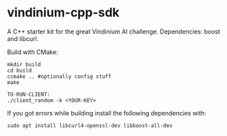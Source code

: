vindinium-cpp-sdk
=================

A C++ starter kit for the great Vindinium AI challenge. Dependencies: boost and libcurl.

Build with CMake:

    mkdir build
    cd build
    ccmake .. #optionally config stuff
    make
    
    TO-RUN-CLIENT:
    ./client_random -k <YOUR-KEY>

If you got errors while building install the following dependencies with:

    sudo apt install libcurl4-openssl-dev libboost-all-dev
